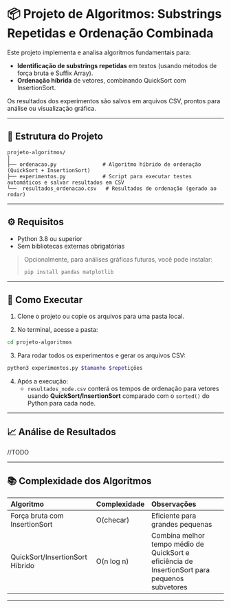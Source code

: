 # 📦 Projeto de Algoritmos: Substrings Repetidas e Ordenação Combinada

Este projeto implementa e analisa algoritmos fundamentais para:
- **Identificação de substrings repetidas** em textos (usando métodos de força bruta e Suffix Array).
- **Ordenação híbrida** de vetores, combinando QuickSort com InsertionSort.

Os resultados dos experimentos são salvos em arquivos CSV, prontos para análise ou visualização gráfica.

---

## 📂 Estrutura do Projeto

```
projeto-algoritmos/
│
├── ordenacao.py               # Algoritmo híbrido de ordenação (QuickSort + InsertionSort)
├── experimentos.py            # Script para executar testes automáticos e salvar resultados em CSV
└──  resultados_ordenacao.csv   # Resultados de ordenação (gerado ao rodar)
```

---

## ⚙️ Requisitos

- Python 3.8 ou superior
- Sem bibliotecas externas obrigatórias

> Opcionalmente, para análises gráficas futuras, você pode instalar:
> 
> ```bash
> pip install pandas matplotlib
> ```

---

## 🚀 Como Executar

1. Clone o projeto ou copie os arquivos para uma pasta local.

2. No terminal, acesse a pasta:

```bash
cd projeto-algoritmos
```

3. Para rodar todos os experimentos e gerar os arquivos CSV:

```bash
python3 experimentos.py $tamanho $repetições
```

4. Após a execução:
   - `resultados_node.csv` conterá os tempos de ordenação para vetores usando **QuickSort/InsertionSort** comparado com o `sorted()` do Python para cada node.

---

## 📈 Análise de Resultados

//TODO

---

## 📚 Complexidade dos Algoritmos

| Algoritmo                         | Complexidade  | Observações |
|:-----------------------------------|:--------------|:------------|
| Força bruta com InsertionSort      | O(checar)     | Eficiente para grandes pequenas |
| QuickSort/InsertionSort Híbrido    | O(n log n)    | Combina melhor tempo médio de QuickSort e eficiência de InsertionSort para pequenos subvetores |

---
